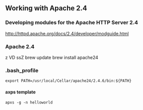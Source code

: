 ## Working with Apache 2.4

### Developing modules for the Apache HTTP Server 2.4 

http://httpd.apache.org/docs/2.4/developer/modguide.html

### Apache 2.4
z VD ssZ
    brew update
    brew install apache24

### .bash_profile

    export PATH=/usr/local/Cellar/apache24/2.4.6/bin:${PATH}

#### axps template

    apxs -g -n helloworld


